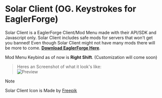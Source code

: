 # Solar Client (OG. Keystrokes for EaglerForge)

Solar Client is a EaglerForge Client/Mod Menu made with their API/SDK and Javascript only. Solar Client includes safe mods for servers that won't get you banned! Even though Solar Client might not have many mods there will be more to come. [**Download EaglerForge Here**](https://github.com/eaglerforge/EaglerForge-builds/releases).

Mod Menu Keybind as of now is **Right Shift**. (Customization will come soon)

> Heres an Screenshot of what it look's like:<br> ![Preview](https://raw.githubusercontent.com/Hypverr/Solar-Client/main/images/preview.png)

> [!NOTE]
> Solar Client Icon is Made by <a href="https://www.flaticon.com/free-icons/sunset" title="sunset icons">Freepik</a>